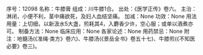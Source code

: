 序号：12098
名称：牛膝膏
组成：川牛膝1合。
出处：《医学正传》卷六。
主治：淋闭，小便不利，茎中痛欲死，及妇人血结坚痛。
加减：None
功效：None
用法用量：上切细，以新汲水5大盏，煎耗其4，入麝香少许，空心服；或单以酒煮亦可。
制备方法：None
临床应用：None
各家论述：None
用药禁忌：None
附注：地髓汤(《准绳·类方》卷六)、牛膝汤(《景岳全书》卷五十七)、牛膝煎(《不知医必要》卷三)。
